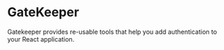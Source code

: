 # GateKeeper

Gatekeeper provides re-usable tools that help you add authentication to your React application.
